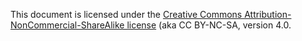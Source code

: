 This document is licensed under the [Creative Commons Attribution-NonCommercial-ShareAlike license](http://creativecommons.org/licenses/by-nc-sa/4.0/deed.en_US) (aka CC BY-NC-SA, version 4.0.
